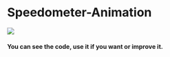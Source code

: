 # Speedometer-Animation

<img src="https://user-images.githubusercontent.com/25893811/36192110-3b7bd54c-1186-11e8-89c1-0e44ffac66a3.gif">

<h4> You can see the code, use it if you want or improve it. </h4>
